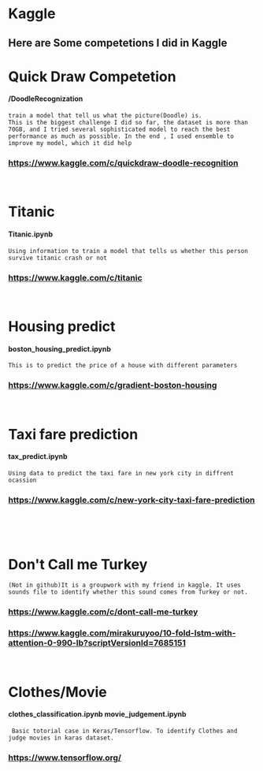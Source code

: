 # Kaggle
## Here are Some competetions I did in Kaggle


# Quick Draw Competetion
#### /DoodleRecognization 
    train a model that tell us what the picture(Doodle) is.
    This is the biggest challenge I did so far, the dataset is more than 70GB, and I tried several sophisticated model to reach the best performance as much as possible. In the end , I used ensemble to improve my model, which it did help
###   https://www.kaggle.com/c/quickdraw-doodle-recognition

&nbsp;
# Titanic
#### Titanic.ipynb
    Using information to train a model that tells us whether this person survive titanic crash or not
###   https://www.kaggle.com/c/titanic
&nbsp;
# Housing predict
#### boston_housing_predict.ipynb
    This is to predict the price of a house with different parameters
###   https://www.kaggle.com/c/gradient-boston-housing
&nbsp;
# Taxi fare prediction
#### tax_predict.ipynb
    Using data to predict the taxi fare in new york city in diffrent ocassion
###   https://www.kaggle.com/c/new-york-city-taxi-fare-prediction
&nbsp;

&nbsp;
# Don't Call me Turkey
    (Not in github)It is a groupwork with my friend in kaggle. It uses sounds file to identify whether this sound comes from Turkey or not.
###   https://www.kaggle.com/c/dont-call-me-turkey
###   https://www.kaggle.com/mirakuruyoo/10-fold-lstm-with-attention-0-990-lb?scriptVersionId=7685151

&nbsp;
# Clothes/Movie
####  clothes_classification.ipynb  movie_judgement.ipynb 
     Basic totorial case in Keras/Tensorflow. To identify Clothes and judge movies in karas dataset.
###   https://www.tensorflow.org/
